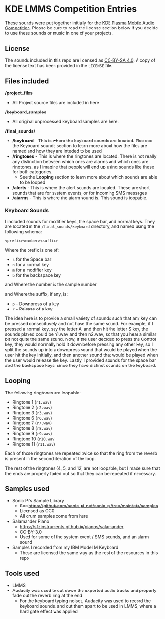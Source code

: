 # KDE LMMS Competition Entries

These sounds were put together initially for the [KDE Plasma Mobile Audio Competition](https://community.kde.org/Promo/Plasma_Mobile_Audio_Competition). Please be sure to read the license section below if you decide to use these sounds or music in one of your projects.

## License

The sounds included in this repo are licensed as [CC-BY-SA 4.0](https://creativecommons.org/licenses/by-sa/4.0/).
A copy of the license text has been provided in the `LICENSE` file.

## Files included

__/project_files__
- All Project source files are included in here

__/keyboard_samples__
- All original unprocessed keyboard samples are here.

__/final_sounds/__

- __/keyboard__ - This is where the keyboard sounds are located. Plse see the Keyboard sounds section to learn more about how the files are named and how they are inteded to be used
- __/ringtones__ - This is where the ringtones are located. There is not really any distinction between which ones are alarms and which ones are ringtones, as I imagine that people will end up using sounds like these for both categories.
    - See the __Looping__ section to learn more about which sounds are able to be looped
- __/alerts__ - This is where the alert sounds are located. These are short sounds that are for system events, or for incoming SMS messages
- __/alarms__ - This is where the alarm sound is. This sound is loopable.

### Keyboard Sounds

I included sounds for modifier keys, the space bar, and normal keys. They are located in the `/final_sounds/keyboard` directory, and named using the following schema:

`<prefix><number><suffix>`

Where the prefix is one of:

- `s` for the Space bar
- `n` for a normal key
- `m` for a modifier key
- `b` for the backspace key

and Where the number is the sample number

and Where the suffix, if any, is:

- `p` - Downpress of a key
- `r` - Release of a key

The idea here is to provide a small variety of sounds such that any key can be pressed consecituvely and not have the same sound. For example, if I pressed a normal key, say the letter A, and then hit the letter S key, the sounds played could be n1.wav and then n2.wav, so that you hear a similar bit not quite the same sound. Now, if the user decided to press the Control key, they would normally hold it down before pressing any other key, so I split the sounds up into a downpress sound that would be played when the user hit the key initially, and then another sound that would be played when the user would release the key. Lastly, I provided sounds for the space bar abd the backspace keys, since they have distinct sounds on the keyboard.

## Looping

The following ringtones are loopable:
- Ringtone 1 (`r1.wav`)
- Ringtone 2 (`r2.wav`)
- Ringtone 3 (`r3.wav`)
- Ringtone 6 (`r6.wav`)
- Ringtone 7 (`r7.wav`)
- Ringtone 8 (`r8.wav`)
- Ringtone 9 (`r9.wav`)
- Ringtone 10 (`r10.wav`)
- Ringtone 11 (`r11.wav`)

Each of those ringtones are repeated twice so that the ring from the reverb is present in the second iteration of the loop.

The rest of the ringtones (4, 5, and 12) are not loopable, but I made sure that the ends are properly faded out so that they can be repeated if necessary.

## Samples used

- Sonic Pi's Sample Library
    - See https://github.com/sonic-pi-net/sonic-pi/tree/main/etc/samples
    - Licensed as CC0
    - All drum samples come from here
- Salamander Piano
    - https://sfzinstruments.github.io/pianos/salamander
    - CC-BY-3.0
    - Used for some of the system event / SMS sounds, and an alarm sound
- Samples I recorded from my IBM Model M Keyboard
    - These are licensed the same way as the rest of the resources in this repo

## Tools used
- LMMS
- Audacity was used to cut down the exported audio tracks and properly fade out the reverb ring at the end
    - For the keyboard typing noises, Audacity was used to record the keyboard sounds, and cut them apart to be used in LMMS, where a hard gate effect was applied